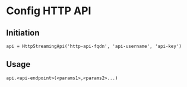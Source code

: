 # Config HTTP API

## Initiation
```
api = HttpStreamingApi('http-api-fqdn', 'api-username', 'api-key')
```

## Usage
```
api.<api-endpoint>(<params1>,<params2>...)
```